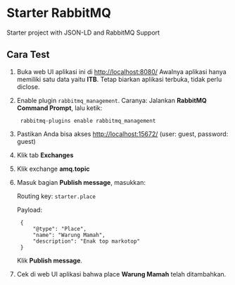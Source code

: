 # Starter RabbitMQ

Starter project with JSON-LD and RabbitMQ Support

## Cara Test

1. Buka web UI aplikasi ini di [http://localhost:8080/](http://localhost:8080/)
    Awalnya aplikasi hanya memiliki satu data yaitu **ITB**.
    Tetap biarkan aplikasi terbuka, tidak perlu diclose.
2. Enable plugin `rabbitmq_management`. Caranya: Jalankan **RabbitMQ Command Prompt**, lalu ketik:

        rabbitmq-plugins enable rabbitmq_management
        
2. Pastikan Anda bisa akses [http://localhost:15672/](http://localhost:15672/) (user: guest, password: guest)
3. Klik tab **Exchanges**
4. Klik exchange **amq.topic**
5. Masuk bagian **Publish message**, masukkan:

    Routing key: `starter.place`

    Payload:
    
        {
            "@type": "Place",
            "name": "Warung Mamah",
            "description": "Enak top markotop"
        }

    Klik **Publish message**.
6. Cek di web UI aplikasi bahwa place **Warung Mamah** telah ditambahkan.
